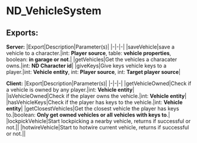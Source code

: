 
# ND_VehicleSystem


## Exports:

**Server:**
|Export|Description|Parameter(s)|
|-|-|-|
|saveVehicle|save a vehicle to a character.|int: **Player source**, table: **vehicle properties**, boolean: **in garage or not**.|
|getVehicles|Get the vehicles a characater owns.|int: **ND Character id**|
|giveKeys|Give keys vehicle keys to a player.|int: **Vehicle entity**, int: **Player source**, int: **Target player source**|

**Client:**
|Export|Description|Parameter(s)|
|-|-|-|
|getVehicleOwned|Check if a vehicle is owned by any player.|int: **Vehicle entity**|
|isVehicleOwned|Check if the player owns the vehicle.|int: **Vehicle entity**|
|hasVehicleKeys|Check if the player has keys to the vehicle.|int: **Vehicle entity**|
|getClosestVehicles|Get the closest vehicle the player has keys to.|boolean: **Only get owned vehicles or all vehicles with keys to**.|
|lockpickVehicle|Start lockpicking a nearby vehicle, returns if successful or not.||
|hotwireVehicle|Start to hotwire current vehicle, returns if successful or not.||
